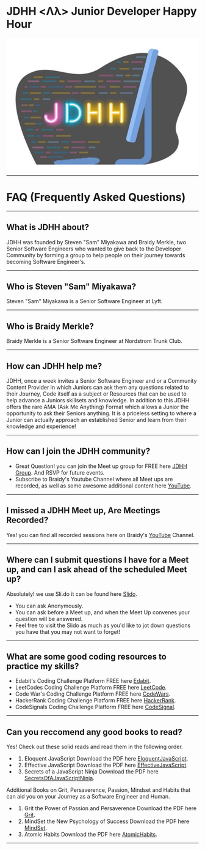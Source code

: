 # JDHH <Λλ> Junior Developer Happy Hour
<img src="assets/jdhh.png" />

---

# FAQ (Frequently Asked Questions)

---

## What is JDHH about?
JDHH was founded by Steven "Sam" Miyakawa and Braidy Merkle, two Senior Software Engineers who wanted to give back to the Developer Community by forming a group to help people on their journey towards becoming Software Engineer's.

---

## Who is Steven "Sam" Miyakawa?
Steven "Sam" Miyakawa is a Senior Software Engineer at Lyft.

---

## Who is Braidy Merkle?
Braidy Merkle is a Senior Software Engineer at Nordstrom Trunk Club.

---

## How can JDHH help me?
JDHH, once a week invites a Senior Software Engineer and or a Community Content Provider in which Juniors can ask them any questions related to their Journey, Code itself as a subject or Resources that can be used to help advance a Juniors skillsets and knowledge.
In addition to this JDHH offers the rare AMA (Ask Me Anything) Format which allows a Junior the opportunity to ask their Seniors anything.
It is a priceless setting to where a Junior can actually approach an established Senior and learn from their knowledge and experience!

---

## How can I join the JDHH community?
- Great Question! you can join the Meet up group for FREE here [JDHH Group](https://www.meetup.com/Junior-Developer-Happy-Hour/).
And RSVP for future events.
- Subscribe to Braidy's Youtube Channel where all Meet ups are recorded, as well as some awesome additional content here [YouTube](https://www.youtube.com/c/BraidyMerkle/featured).

---

## I missed a JDHH Meet up, Are Meetings Recorded?
Yes! you can find all recorded sessions here on Braidy's [YouTube](https://www.youtube.com/c/BraidyMerkle/featured) Channel.

---

## Where can I submit questions I have for a Meet up, and can I ask ahead of the scheduled Meet up?

Absolutely! we use Sli.do it can be found here [Slido](https://app.sli.do/event/bgtbdflr/live/questions).
- You can ask Anonymously.
- You can ask before a Meet up, and when the Meet Up convenes your question will be answered.
- Feel free to visit the Slido as much as you'd like to jot down questions you have that you may not want to forget!

---

## What are some good coding resources to practice my skills?

- Edabit's Coding Challenge Platform FREE here [Edabit](https://edabit.com/).
- LeetCodes Coding Challenge Platform FREE here [LeetCode](https://leetcode.com/).
- Code War's Coding Challenge Platform FREE here [CodeWars](https://www.codewars.com/).
- HackerRank Coding Challenge Platform FREE here [HackerRank](https://www.hackerrank.com/).
- CodeSignals Coding Challenge Platform FREE here [CodeSignal](https://codesignal.com/).

---

## Can you reccomend any good books to read?

Yes! Check out these solid reads and read them in the following order.
- 1. Eloquent JavaScript Download the PDF here [EloquentJavaScript](books/EloquentJavaScript.pdf).
- 2. Effective JavaScript Download the PDF here [EffectiveJavaScript]().
- 3. Secrets of a JavaScript Ninja Download the PDF here [SecretsOfAJavaScriptNinja]().

Additional Books on Grit, Persaverence, Passion, Mindset and Habits that can aid you on your Journey as a Software Engineer and Human.
- 1. Grit the Power of Passion and Persaverence Download the PDF here [Grit]().
- 2. MindSet the New Psychology of Success Download the PDF here [MindSet]().
- 3. Atomic Habits Download the PDF here [AtomicHabits]().

---

